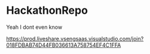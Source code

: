 # HackathonRepo

Yeah I dont even know

https://prod.liveshare.vsengsaas.visualstudio.com/join?018FDBAB74D44FB036613A758754EF4C1FFA
